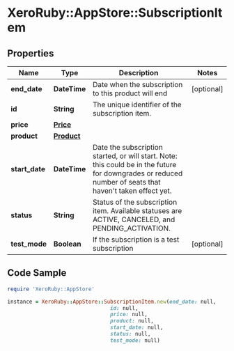 # XeroRuby::AppStore::SubscriptionItem

## Properties

Name | Type | Description | Notes
------------ | ------------- | ------------- | -------------
**end_date** | **DateTime** | Date when the subscription to this product will end | [optional] 
**id** | **String** | The unique identifier of the subscription item. | 
**price** | [**Price**](Price.md) |  | 
**product** | [**Product**](Product.md) |  | 
**start_date** | **DateTime** | Date the subscription started, or will start. Note: this could be in the future for downgrades or reduced number of seats that haven&#39;t taken effect yet.  | 
**status** | **String** | Status of the subscription item. Available statuses are ACTIVE, CANCELED, and PENDING_ACTIVATION.  | 
**test_mode** | **Boolean** | If the subscription is a test subscription | [optional] 

## Code Sample

```ruby
require 'XeroRuby::AppStore'

instance = XeroRuby::AppStore::SubscriptionItem.new(end_date: null,
                                 id: null,
                                 price: null,
                                 product: null,
                                 start_date: null,
                                 status: null,
                                 test_mode: null)
```



